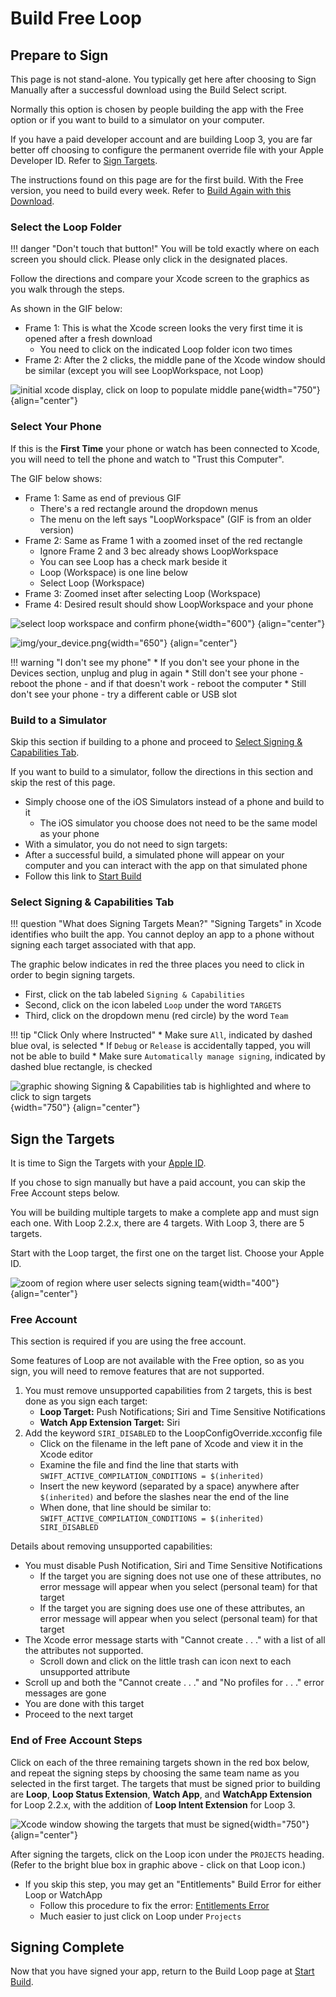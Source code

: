 # Build Free Loop

## Prepare to Sign

This page is not stand-alone. You typically get here after choosing to Sign Manually after a successful download using the Build Select script.

Normally this option is chosen by people building the app with the Free option or if you want to build to a simulator on your computer.

If you have a paid developer account and are building Loop 3, you are far better off choosing to configure the permanent override file with your Apple Developer ID. Refer to [Sign Targets](build-app.md#sign-targets).

The instructions found on this page are for the first build.  With the Free version, you need to build every week. Refer to [Build Again with this Download](build-app.md#build-again-with-this-download).

### Select the Loop Folder

!!! danger "Don't touch that button!"
    You will be told exactly where on each screen you should click. Please only click in the designated places.

Follow the directions and compare your Xcode screen to the graphics as you walk through the steps.

As shown in the GIF below:

* Frame 1: This is what the Xcode screen looks the very first time it is opened after a fresh download
    * You need to click on the indicated Loop folder icon two times
* Frame 2: After the 2 clicks, the middle pane of the Xcode window should be similar (except you will see LoopWorkspace, not Loop)

![initial xcode display, click on loop to populate middle pane](img/build-229-01.gif){width="750"}
{align="center"}


### Select Your Phone

If this is the **First Time** your phone or watch has been connected to Xcode, you will need to tell the phone and watch to "Trust this Computer".

The GIF below shows:

* Frame 1: Same as end of previous GIF
    * There's a red rectangle around the dropdown menus
    * The menu on the left says "LoopWorkspace"  (GIF is from an older version)
* Frame 2: Same as Frame 1 with a zoomed inset of the red rectangle
    * Ignore Frame 2 and 3 bec already shows LoopWorkspace
    * You can see Loop has a check mark beside it
    * Loop (Workspace) is one line below
    * Select Loop (Workspace)
* Frame 3: Zoomed inset after selecting Loop (Workspace)
* Frame 4: Desired result should show LoopWorkspace and your phone

![select loop workspace and confirm phone](img/build-229-02.gif){width="600"}
{align="center"}

![img/your_device.png](img/your_device.png){width="650"}
{align="center"}

!!! warning "I don't see my phone"
    * If you don't see your phone in the Devices section, unplug and plug in again
    * Still don't see your phone - reboot the phone - and if that doesn't work - reboot the computer
    * Still don't see your phone - try a different cable or USB slot

### Build to a Simulator

Skip this section if building to a phone and proceed to [Select Signing & Capabilities Tab](#select-signing-capabilities-tab).

If you want to build to a simulator, follow the directions in this section and skip the rest of this page.

* Simply choose one of the iOS Simulators instead of a phone and build to it
    * The iOS simulator you choose does not need to be the same model as your phone
* With a simulator, you do not need to sign targets:
* After a successful build, a simulated phone will appear on your computer and you can interact with the app on that simulated phone
* Follow this link to [Start Build](build-app.md#start-build)

### Select Signing & Capabilities Tab

!!! question "What does Signing Targets Mean?"
    "Signing Targets" in Xcode identifies who built the app. You cannot deploy an app to a phone without signing each target associated with that app.

The graphic below indicates in red the three places you need to click in order to begin signing targets.

* First, click on the tab labeled `Signing & Capabilities`
* Second, click on the icon labeled `Loop` under the word `TARGETS`
* Third, click on the dropdown menu (red circle) by the word `Team`

!!! tip "Click Only where Instructed"
    * Make sure `All`, indicated by dashed blue oval, is selected
        * If `Debug` or `Release` is accidentally tapped, you will not be able to build
    * Make sure `Automatically manage signing`, indicated by dashed blue rectangle, is checked

![graphic showing Signing & Capabilities tab is highlighted and where to click to sign targets](img/xcode-signing.svg){width="750"}
{align="center"}

## Sign the Targets

It is time to Sign the Targets with your [Apple ID](xcode-settings.md#add-apple-id).

If you chose to sign manually but have a paid account, you can skip the Free Account steps below.

You will be building multiple targets to make a complete app and must sign each one. With Loop 2.2.x, there are 4 targets. With Loop 3, there are 5 targets.

Start with the Loop target, the first one on the target list. Choose your Apple ID.

![zoom of region where user selects signing team](img/team.png){width="400"}
{align="center"}

### Free Account

This section is required if you are using the free account.

Some features of Loop are not available with the Free option, so as you sign, you will need to remove features that are not supported.

1. You must remove unsupported capabilities from 2 targets, this is best done as you sign each target:
    * **Loop Target:** Push Notifications; Siri and Time Sensitive Notifications
    * **Watch App Extension Target:** Siri
1. Add the keyword `SIRI_DISABLED` to the LoopConfigOverride.xcconfig file
    * Click on the filename in the left pane of Xcode and view it in the Xcode editor
    * Examine the file and find the line that starts with<br> `SWIFT_ACTIVE_COMPILATION_CONDITIONS = $(inherited)`
    * Insert the new keyword (separated by a space) anywhere after `$(inherited)` and before the slashes near the end of the line
    * When done, that line should be similar to:<br>`SWIFT_ACTIVE_COMPILATION_CONDITIONS = $(inherited) SIRI_DISABLED`

Details about removing unsupported capabilities:

- You must disable Push Notification, Siri and Time Sensitive Notifications
    * If the target you are signing does not use one of these attributes, no error message will appear when you select (personal team) for that target
    * If the target you are signing does use one of these attributes, an error message will appear when you select (personal team) for that target
- The Xcode error message starts with "Cannot create . . ." with a list of all the attributes not supported.
    - Scroll down and click on the little trash can icon next to each unsupported attribute
- Scroll up and both the "Cannot create . . ." and "No profiles for . . ." error messages are gone
- You are done with this target
- Proceed to the next target

### End of Free Account Steps

Click on each of the three remaining targets shown in the red box below, and repeat the signing steps by choosing the same team name as you selected in the first target. The targets that must be signed prior to building are **Loop**, **Loop Status Extension**, **Watch App**, and **WatchApp Extension** for Loop 2.2.x, with the addition of **Loop Intent Extension** for Loop 3.

![Xcode window showing the targets that must be signed](img/success.png){width="750"}
{align="center"}

After signing the targets, click on the Loop icon under the `PROJECTS` heading. (Refer to the bright blue box in graphic above - click on that Loop icon.)

- If you skip this step, you may get an "Entitlements" Build Error for either Loop or WatchApp
    - Follow this procedure to fix the error: [Entitlements Error](build-errors.md#entitlements-error)
    - Much easier to just click on Loop under `Projects`

## Signing Complete

Now that you have signed your app, return to the Build Loop page at [Start Build](build-app.md#start-build).
